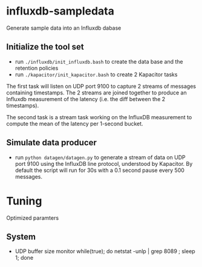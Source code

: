 # influxdb-sampledata
Generate sample data into an Influxdb dabase

## Initialize the tool set
* run `./influxdb/init_influxdb.bash` to create the data base and the retention policies
* run `./kapacitor/init_kapacitor.bash` to create 2 Kapacitor tasks

The first task will listen on UDP port 9100 to capture 2 streams of messages containing timestamps. The 2 streams are joined together to produce an Influxdb measurement of the latency (i.e. the diff between the 2 timestamps).

The second task is a stream task working on the InfluxDB measurement to compute the mean of the latency per 1-second bucket.

## Simulate data producer
* run `python datagen/datagen.py` to generate a stream of data on UDP port 9100 using the InfluxDB line protocol, understood by Kapacitor. By default the script will run for 30s with a 0.1 second pause every 500 messages.


# Tuning
Optimized paramters

## System
* UDP buffer size monitor
while(true); do netstat -unlp | grep 8089 ; sleep 1; done
